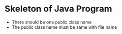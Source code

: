# Skeleton of Java Program

- There should be one public class name
- The public class name must be same with file name 